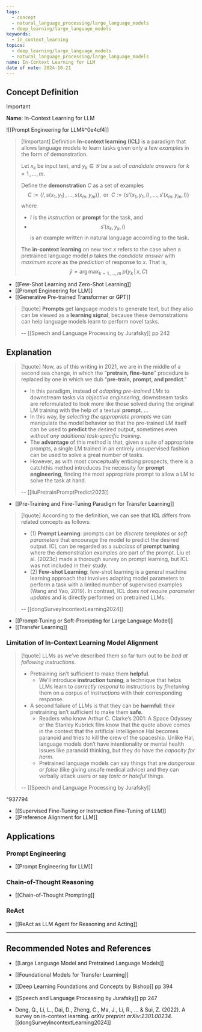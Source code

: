 ```yaml
---
tags:
  - concept
  - natural_language_processing/large_language_models
  - deep_learning/large_language_models
keywords:
  - in_context_learning
topics:
  - deep_learning/large_language_models
  - natural_language_processing/large_language_models
name: In-Context Learning for LLM
date of note: 2024-10-21
---
```


## Concept Definition

>[!important]
>**Name**: In-Context Learning for LLM

![[Prompt Engineering for LLM#^0e4cf4]]

>[!important] Definition
>**In-context learning (ICL)** is a paradigm that allows language models to learn tasks given only a few *example*s in the form of demonstration.
>
>Let $x_{k}$ be input text, and $y_{k}\in \mathcal{Y}$ be  a set of *candidate answers* for $k=1\,{,}\ldots{,}\,m$. 
>
>Define the **demonstration** $C$ as a set of examples $$C:= \{ I, s(x_{1}, y_{1})\,{,}\ldots{,}\,s(x_{m}, y_{m}) \},\text{ or }\; C:= \{s'(x_{1}, y_{1},I)\,{,}\ldots{,}\,s'(x_{m}, y_{m},I) \}$$ where 
>- $I$ is the *instruction* or **prompt** for the task, and
>- $$s'(x_{k}, y_{k}, I)$$ is an example written in natural language accorrding to the task.
>  
>The **in-context learning** on new text $x$ refers to the case when a pretrained language model $p$  takes the *candidate answer* with *maximum score* as the *prediction* of response to $x$. That is,
>$$
>\hat{y} = \arg\max_{k=1\,{,}\ldots{,}\,m}\;p(y_{k}\,|\,x,\, C)
>$$  

- [[Few-Shot Learning and Zero-Shot Learning]]
- [[Prompt Engineering for LLM]]
- [[Generative Pre-trained Transformer or GPT]]

>[!quote]
>**Prompts** get language models to generate text, but they also can be viewed as  a **learning signal**, because these demonstrations can help language models learn  to perform novel tasks.
>
>-- [[Speech and Language Processing by Jurafsky]] pp 242




## Explanation

>[!quote]
>Now, as of this writing in 2021, we are in the middle of a second sea change, in which the “**pretrain, fine-tune**” procedure is replaced by one in which we dub “**pre-train, prompt, and predict**.” 
>- In this paradigm, instead of *adapting pre-trained LMs* to downstream tasks via *objective engineering*, downstream tasks are reformulated to look more like those solved during the original LM training with the help of a textual **prompt**. ...
>- In this way, by *selecting the appropriate prompts* we can manipulate the model behavior so that the pre-trained LM itself can be used to **predict** the desired output, sometimes even *without any additional task-specific training*. 
>- The **advantage** of this method is that, given a suite of appropriate prompts, a single LM trained in an entirely unsupervised fashion can be used to solve a great number of tasks. 
>- However, as with most conceptually enticing prospects, there is a catchthis method introduces the necessity for **prompt engineering**, finding the most appropriate prompt to allow a LM to solve the task at hand.
>  
>-- [[liuPretrainPromptPredict2023]]   

- [[Pre-Training and Fine-Tuning Paradigm for Transfer Learning]]

>[!quote]
>According to the definition, we can see that **ICL** differs from related concepts as follows: 
>- (1) **Prompt Learning**: prompts can be *discrete templates* or *soft parameters* that encourage the model to predict the desired output. ICL can be regarded as a *subclass* of **prompt tuning** where the demonstration examples are part of the prompt. Liu et al. (2023c) made a thorough survey on prompt learning, but ICL was not included in their study. 
>- (2) **Few-shot Learning**: few-shot learning is a general machine learning approach that involves adapting model parameters to perform a task with a limited number of supervised examples (Wang and Yao, 2019). In contrast, ICL does *not require parameter updates* and is directly performed on pretrained LLMs.
>
>-- [[dongSurveyIncontextLearning2024]] 

- [[Prompt-Tuning or Soft-Prompting for Large Language Model]]
- [[Transfer Learning]]

### Limitation of In-Context Learning Model Alignment

>[!quote]
>LLMs as we’ve described them so far turn out to be *bad at following instructions*. 
>- Pretraining isn’t sufficient to make them **helpful**. 
>	- We’ll introduce **instruction tuning**, a technique that helps LLMs learn to *correctly respond* to instructions by *finetuning* them on a corpus of *instructions* with their corresponding response.  
>- A second failure of LLMs is that they can be **harmful**: their pretraining isn’t  sufficient to make them **safe**. 
>	- Readers who know Arthur C. Clarke’s 2001: A Space  Odyssey or the Stanley Kubrick film know that the quote above comes in the context  that the artificial intelligence Hal becomes paranoid and tries to kill the crew of the  spaceship. Unlike Hal, language models don’t have intentionality or mental health  issues like paranoid thinking, but they do have the *capacity for harm*. 
>	- Pretrained language models can say things that are *dangerous or false* (like giving unsafe medical  advice) and they can verbally attack users or say *toxic or hateful* things.
>	  
>-- [[Speech and Language Processing by Jurafsky]]	  

^937794

- [[Supervised Fine-Tuning or Instruction Fine-Tuning of LLM]]
- [[Preference Alignment for LLM]]



## Applications

### Prompt Engineering

- [[Prompt Engineering for LLM]]

### Chain-of-Thought Reasoning

- [[Chain-of-Thought Prompting]]

### ReAct

- [[ReAct as LLM Agent for Reasoning and Acting]]




-----------
##  Recommended Notes and References



- [[Large Language Model and Pretrained Language Models]]
- [[Foundational Models for Transfer Learning]]


- [[Deep Learning Foundations and Concepts by Bishop]] pp 394
- [[Speech and Language Processing by Jurafsky]] pp 247
- Dong, Q., Li, L., Dai, D., Zheng, C., Ma, J., Li, R., ... & Sui, Z. (2022). A survey on in-context learning. _arXiv preprint arXiv:2301.00234_. [[dongSurveyIncontextLearning2024]] 